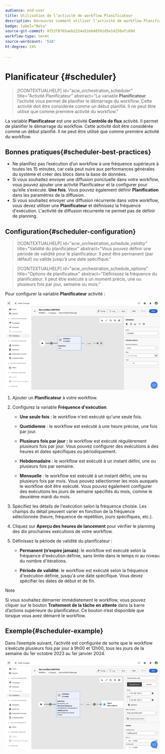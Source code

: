 ```yaml
---
audience: end-user
title: Utilisation de l’activité de workflow Planificateur
description: Découvrez comment utiliser l’activité de workflow Planificateur
badge: label="Beta"
source-git-commit: 4f53f8765aeb2254a52eb48591d5e14250afc69d
workflow-type: tm+mt
source-wordcount: '518'
ht-degree: 24%

---
```



# Planificateur {#scheduler}


>[!CONTEXTUALHELP]
>id="acw_orchestration_scheduler"
>title="Activité Planificateur"
>abstract="La variable **Planificateur** l’activité vous permet de planifier le démarrage du workflow. Cette activité doit être considérée comme un début planifié. Il ne peut être utilisé que comme première activité du workflow."


La variable **Planificateur** est une activité **Contrôle de flux** activité. Il permet de planifier le démarrage du workflow. Cette activité doit être considérée comme un début planifié. Il ne peut être utilisé que comme première activité du workflow.

## Bonnes pratiques{#scheduler-best-practices}

* Ne planifiez pas l’exécution d’un workflow à une fréquence supérieure à toutes les 15 minutes, car cela peut nuire aux performances générales du système et créer des blocs dans la base de données.
* Si vous souhaitez envoyer une diffusion ponctuelle dans votre workflow, vous pouvez ajouter une activité Planificateur et la configurer pour qu’elle s’exécute. **Une fois**. Vous pouvez également définir **Planification** dans les paramètres de la diffusion.
* Si vous souhaitez envoyer une diffusion récurrente dans votre workflow, vous devez utiliser une **Planificateur** et définissez la fréquence d&#39;exécution. L&#39;activité de diffusion récurrente ne permet pas de définir de planning.

## Configuration{#scheduler-configuration}

>[!CONTEXTUALHELP]
>id="acw_orchestration_schedule_validity"
>title="Validité du planificateur"
>abstract="Vous pouvez définir une période de validité pour le planificateur. Il peut être permanent (par défaut) ou valide jusqu’à une date spécifique."


>[!CONTEXTUALHELP]
>id="acw_orchestration_schedule_options"
>title="Options de planificateur"
>abstract="Définissez la fréquence du planificateur. Il peut être exécuté à un moment précis, une ou plusieurs fois par jour, semaine ou mois."

Pour configurer la variable **Planificateur** activité :

![](../assets/workflow-scheduler.png)

1. Ajouter un **Planificateur** à votre workflow.

1. Configurez la variable **Fréquence d&#39;exécution**:

   * **Une seule fois** : le workflow n&#39;est exécuté qu&#39;une seule fois.

   * **Quotidienne** : le workflow est exécuté à une heure précise, une fois par jour.

   * **Plusieurs fois par jour :** le workflow est exécuté régulièrement plusieurs fois par jour. Vous pouvez configurer des exécutions à des heures et dates spécifiques ou périodiquement.

   * **Hebdomadaire** : le workflow est exécuté à un instant défini, une ou plusieurs fois par semaine.

   * **Mensuelle** : le workflow est exécuté à un instant défini, une ou plusieurs fois par mois. Vous pouvez sélectionner les mois auxquels le workflow doit être exécuté. Vous pouvez également configurer des exécutions les jours de semaine spécifiés du mois, comme le deuxième mardi du mois.

1. Spécifiez les détails de l&#39;exécution selon la fréquence choisie. Les champs du détail peuvent varier en fonction de la fréquence sélectionnée (heure, fréquence de répétition, jours spécifiques, etc.).

1. Cliquez sur **Aperçu des heures de lancement** pour vérifier le planning des dix prochaines exécutions de votre workflow.

1. Définissez la période de validité du planificateur :

   * **Permanent (n’expire jamais)**: le workflow est exécuté selon la fréquence d&#39;exécution définie, sans limite dans le temps ni au niveau du nombre d&#39;itérations.

   * **Période de validité**: le workflow est exécuté selon la fréquence d&#39;exécution définie, jusqu&#39;à une date spécifique. Vous devez spécifier les dates de début et de fin.

>[!NOTE]
>
>Si vous souhaitez démarrer immédiatement le workflow, vous pouvez cliquer sur le bouton **Traitement de la tâche en attente** dans la barre d’actions supérieure du planificateur. Ce bouton n’est disponible que lorsque vous avez démarré le workflow.

## Exemple{#scheduler-example}

Dans l’exemple suivant, l’activité est configurée de sorte que le workflow s’exécute plusieurs fois par jour à 9h00 et 12h00, tous les jours de la semaine du 1er octobre 2023 au 1er janvier 2024.

![](../assets/workflow-scheduler2.png)



